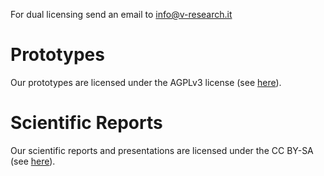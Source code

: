 For dual licensing send an email to info@v-research.it

# Prototypes
Our prototypes are licensed under the AGPLv3 license (see [here](https://github.com/v-research/cybersecurity/blob/master/prototypes/LICENSE.md)).

# Scientific Reports
Our scientific reports and presentations are licensed under the CC BY-SA (see [here](https://github.com/v-research/cybersecurity/blob/master/reports/LICENSE.md)).
